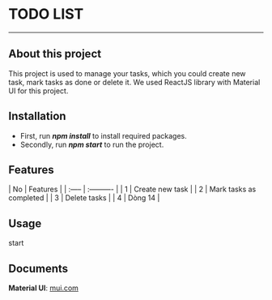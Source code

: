 # TODO LIST

---

## About this project

This project is used to manage your tasks, which you could create new task, mark tasks as done or delete it. We used ReactJS library with Material UI for this project.

## Installation

- First, run **_npm install_** to install required packages.
- Secondly, run **_npm start_** to run the project.

## Features

| No | Features |
| :—– | :———- |
| 1 | Create new task |
| 2 | Mark tasks as completed |
| 3 | Delete tasks |
| 4 | Dòng 14 |

## Usage

start

## Documents

**Material UI**: [mui.com](https://mui.com/)
